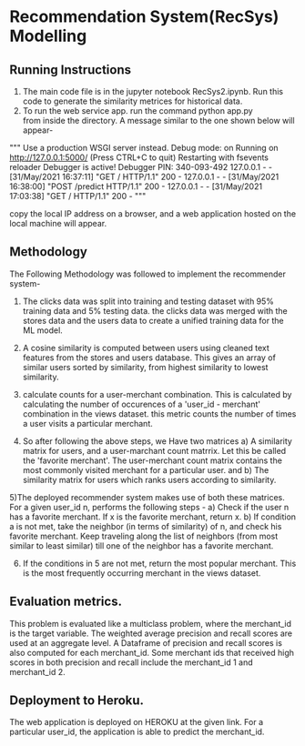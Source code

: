 # Recommendation System(RecSys) Modelling

## Running Instructions
1) The main code file is in the jupyter notebook RecSys2.ipynb. Run this
code to generate the similarity metrices for historical data.
2) To run the web service app. run the command
python app.py  
from inside the directory. A  message similar to the one shown below will appear- 



"""
   Use a production WSGI server instead.
  Debug mode: on
 Running on http://127.0.0.1:5000/ (Press CTRL+C to quit)
 Restarting with fsevents reloader
 Debugger is active!
 Debugger PIN: 340-093-492
127.0.0.1 - - [31/May/2021 16:37:11] "GET / HTTP/1.1" 200 -
127.0.0.1 - - [31/May/2021 16:38:00] "POST /predict HTTP/1.1" 200 -
127.0.0.1 - - [31/May/2021 17:03:38] "GET / HTTP/1.1" 200 -
"""

copy the  local IP address on a browser, and a web application hosted on the local machine will appear. 




## Methodology
The Following Methodology was followed to implement the recommender system-

1) The clicks data was split into training and testing dataset with 95% training data and 5% testing data.
the clicks data was merged with the stores data and the users data to create a unified training data
for the ML model.

2) A cosine similarity is computed between users using cleaned text features from the stores and users database. This gives an array of similar users sorted by similarity, from highest similarity to lowest similarity.

3) calculate counts for a user-merchant combination. This is calculated by calculating the number of occurences of a 'user_id - merchant' combination in the views dataset. this metric counts the number of times a user visits a particular merchant. 

4) So after following the above steps, we Have two matrices a) A similarity matrix for users, and a user-marchant count matrrix. Let this be called the 'favorite merchant'. The user-merchant count matrix contains the most commonly visited merchant for a particular user. and b) The similarity matrix for users which ranks users according to similarity.


5)The deployed recommender system makes use of both these matrices. For a given user_id n, performs the following steps - 
a) Check if the user n has a favorite merchant. If x is the favorite merchant, return x.
b) If condition a is not met, take the neighbor (in terms of similarity) of n, and check his favorite merchant. Keep traveling 
along the list of neighbors (from most similar to least similar) till one
of the neighbor has a favorite merchant.

6) If the conditions in 5 are not met, return the most popular merchant. This is the most frequently occurring merchant in the views dataset.

## Evaluation metrics.
This problem is evaluated like a multiclass problem, where the merchant_id is the target variable. The weighted average precision and recall scores are used at an aggregate level. 
A Dataframe of precision and recall scores is also computed for each merchant_id. Some merchant ids that received high scores in both  precision and recall include the merchant_id 1 and merchant_id 2. 


## Deployment to Heroku.
The web application is deployed on HEROKU at the given link. For a particular user_id, the application is able to predict the 
merchant_id. 






